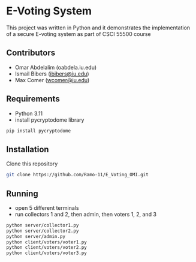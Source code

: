 # E-Voting System

This project was written in Python and it demonstrates the implementation of a secure E-voting system as part of CSCI 55500 course

## Contributors
- Omar Abdelalim (oabdela.iu.edu)
- Ismail Bibers (ibibers@iu.edu)
- Max Comer (wcomer@iu.edu)

## Requirements
- Python 3.11
- install pycryptodome library
```bash
pip install pycryptodome
```

## Installation

Clone this repository

```bash
git clone https://github.com/Ramo-11/E_Voting_OMI.git
```

## Running
- open 5 different terminals
- run collectors 1 and 2, then admin, then voters 1, 2, and 3
```bash
python server/collector1.py
python server/collector2.py
python server/admin.py
python client/voters/voter1.py
python client/voters/voter2.py
python client/voters/voter3.py
```